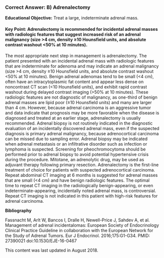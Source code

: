 
### Correct Answer: B) Adrenalectomy 

**Educational Objective:** Treat a large, indeterminate adrenal mass.

#### **Key Point:** Adrenalectomy is recommended for incidental adrenal masses with radiologic features that suggest increased risk of an adrenal malignancy (size &gt;4 cm, density ≥10 Hounsfield units, and absolute contrast washout &lt;50% at 10 minutes).

The most appropriate next step in management is adrenalectomy. The patient presented with an incidental adrenal mass with radiologic features that are indeterminate for adenoma and may indicate an adrenal malignancy (size >4 cm, density ≥10 Hounsfield units, and absolute contrast washout <50% at 10 minutes). Benign adrenal adenomas tend to be small (<4 cm), often have an intracytoplasmic fat content and appear less dense on noncontrast CT scan (<10 Hounsfield units), and exhibit rapid contrast washout during delayed contrast imaging (>50% at 10 minutes). These radiologic features are not diagnostic of malignancy, as one-third of benign adrenal masses are lipid poor (≥10 Hounsfield units) and many are larger than 4 cm. However, because adrenal carcinoma is an aggressive tumor and data indicate that prognosis may be more favorable when the disease is diagnosed and treated at an earlier stage, adrenalectomy is usually recommended.
Adrenal biopsy is not routinely indicated in the diagnostic evaluation of an incidentally discovered adrenal mass, even if the suspected diagnosis is primary adrenal malignancy, because adrenocortical carcinoma can be missed due to sampling error. Adrenal biopsy may be indicated when adrenal metastasis or an infiltrative disorder such as infection or lymphoma is suspected. Screening for pheochromocytoma should be performed prior to adrenal biopsy to avoid potential hypertensive crisis during the procedure.
Mitotane, an adrenolytic drug, may be used as adjuvant therapy following primary resection. Adrenalectomy is the first-line treatment of choice for patients with suspected adrenocortical carcinoma.
Repeat abdominal CT imaging at 6 months is suggested for adrenal masses that are small (<4 cm) and have benign radiologic features. The optimal time to repeat CT imaging in the radiologically benign-appearing, or even indeterminate-appearing, incidentally noted adrenal mass, is controversial. Repeat CT imaging is not indicated in this patient with high-risk features for adrenal carcinoma.

**Bibliography**

Fassnacht M, Arlt W, Bancos I, Dralle H, Newell-Price J, Sahdev A, et al. Management of adrenal incidentalomas: European Society of Endocrinology Clinical Practice Guideline in collaboration with the European Network for the Study of Adrenal Tumors. Eur J Endocrinol. 2016;175:G1-G34. PMID: 27390021 doi:10.1530/EJE-16-0467

This content was last updated in August 2018.